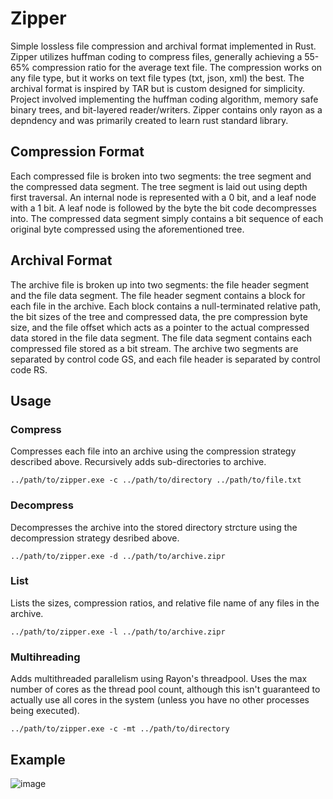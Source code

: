 # Zipper
Simple lossless file compression and archival format implemented in Rust. Zipper utilizes huffman coding to compress files, generally achieving a 55-65% compression ratio for the average text file. The compression works on any file type, but it works on text file types (txt, json, xml) the best. The archival format is inspired by TAR but is custom designed for simplicity. Project involved implementing the huffman coding algorithm, memory safe binary trees, and bit-layered reader/writers. Zipper contains only rayon as a depndency and was primarily created to learn rust standard library.

## Compression Format
Each compressed file is broken into two segments: the tree segment and the compressed data segment. The tree segment is laid out using depth first traversal. An internal node is represented with a 0 bit, and a leaf node with a 1 bit. A leaf node is followed by the byte the bit code decompresses into. The compressed data segment simply contains a bit sequence of each original byte compressed using the aforementioned tree.

## Archival Format
The archive file is broken up into two segments: the file header segment and the file data segment. The file header segment contains a block for each file in the archive. Each block contains a null-terminated relative path, the bit sizes of the tree and compressed data, the pre compression byte size, and the file offset which acts as a pointer to the actual compressed data stored in the file data segment. The file data segment contains each compressed file stored as a bit stream. The archive two segments are separated by control code GS, and each file header is separated by control code RS.

## Usage

### Compress
Compresses each file into an archive using the compression strategy described above. Recursively adds sub-directories to archive.

```../path/to/zipper.exe -c ../path/to/directory ../path/to/file.txt```

### Decompress
Decompresses the archive into the stored directory strcture using the decompression strategy desribed above.

```../path/to/zipper.exe -d ../path/to/archive.zipr```

### List
Lists the sizes, compression ratios, and relative file name of any files in the archive. 

```../path/to/zipper.exe -l ../path/to/archive.zipr```

### Multihreading
Adds multithreaded parallelism using Rayon's threadpool. Uses the max number of cores as the thread pool count, although this isn't guaranteed to actually use all cores in the system (unless you have no other processes being executed).

```../path/to/zipper.exe -c -mt ../path/to/directory```

## Example
![image](https://github.com/JosephPrichard/Zipper/assets/58538077/6d8365f2-a7a8-45b1-96d3-632350a65184)


